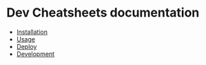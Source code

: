 # Dev Cheatsheets documentation

- [Installation](installation.md)
- [Usage](usage.md)
- [Deploy](deploy.md)
- [Development](development.md)
